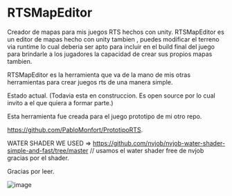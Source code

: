 # RTSMapEditor
Creador de mapas para mis juegos RTS hechos con unity.
RTSMapEditor es un editor de mapas hecho con unity tambien , puedes modificar el terreno via runtime lo cual deberia ser apto para incluir en el build final del juego para brindarle a los jugadores la capacidad de crear sus propios mapas tambien.

RTSMapEditor es la herramienta que va de la mano de mis otras herramientas para crear juegos rts de una manera simple.

Estado actual. (Todavia esta en construccion. Es open source por lo cual invito a el que quiera a formar parte.)

Esta herramienta fue creada para el juego prototipo de mi otro repo.

https://github.com/PabloMonfort/PrototipoRTS.



WATER SHADER WE USED => https://github.com/nvjob/nvjob-water-shader-simple-and-fast/tree/master // usamos el water shader free de nvjob gracias por el shader.

Gracias por leer.

![image](https://github.com/PabloMonfort/RTSMapEditor/assets/30636592/fbb4daca-167a-4904-ab28-23b7b1f7104f)
